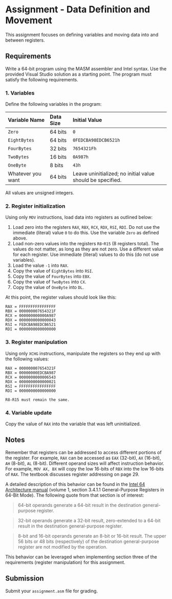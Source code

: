 # Assignment - Data Definition and Movement

This assignment focuses on defining variables and moving data into and between registers.

## Requirements

Write a 64-bit program using the MASM assembler and Intel syntax. Use the provided Visual Studio solution as a starting point. The program must satisfy the following requirements.

### 1. Variables

Define the following variables in the program:

| Variable Name | Data Size | Initial Value |
|:----|:--|:--|
| `Zero` | 64 bits | `0` |
| `EightBytes` | 64 bits | `0FEDCBA98EDCB6521h` |
| `FourBytes` | 32 bits | `7654321Fh` |
| `TwoBytes` | 16 bits | `0A987h` |
| `OneByte` | 8 bits | `43h` |
| Whatever you want | 64 bits | Leave uninitialized; no initial value should be specified. |

All values are unsigned integers.

### 2. Register initialization

Using only `MOV` instructions, load data into registers as outlined below:

1. Load zero into the registers `RAX`, `RBX`, `RCX`, `RDX`, `RSI`, `RDI`. Do not use the immediate (literal) value `0` to do this. Use the variable `Zero` as defined above.
1. Load non-zero values into the registers `R8`-`R15` (8 registers total). The values do not matter, as long as they are not zero. Use a different value for each register. Use immediate (literal) values to do this (do not use variables).
1. Load the value `-1` into `RAX`.
1. Copy the value of `EightBytes` into `RSI`.
1. Copy the value of `FourBytes` into `EBX`.
1. Copy the value of `TwoBytes` into `CX`.
1. Copy the value of `OneByte` into `DL`.

At this point, the register values should look like this:

```
RAX = FFFFFFFFFFFFFFFF
RBX = 000000007654321F
RCX = 000000000000A987
RDX = 0000000000000043
RSI = FEDCBA98EDCB6521
RDI = 0000000000000000
```

### 3. Register manipulation

Using only `XCHG` instructions, manipulate the registers so they end up with the following values: 

```
RAX = 000000007654321F
RBX = 00000000EDCBA987
RCX = 0000000000006543
RDX = 0000000000000021
RSI = FFFFFFFFFFFFFFFF
RDI = 0000000000000000

R8-R15 must remain the same.
```

### 4. Variable update

Copy the value of `RAX` into the variable that was left uninitialized.

## Notes

Remember that registers can be addressed to access different portions of the register. For example, `RAX` can be accessed as `EAX` (32-bit), `AX` (16-bit), `AH` (8-bit), `AL` (8-bit). Different operand sizes will affect instruction behavior. For example, `MOV AX, BX` will copy the low 16-bits of `RBX` into the low 16-bits of `RAX`. The textbook discusses register addressing on page 29.

A detailed description of this behavior can be found in the [Intel 64 Architecture manual](https://www.intel.com/content/www/us/en/developer/articles/technical/intel-sdm.html) (volume 1, section 3.4.1.1 General-Purpose Registers in 64-Bit Mode). The following quote from that section is of interest:

>64-bit operands generate a 64-bit result in the destination general-purpose register.

>32-bit operands generate a 32-bit result, zero-extended to a 64-bit result in the destination general-purpose register.

>8-bit and 16-bit operands generate an 8-bit or 16-bit result. The upper 56 bits or 48 bits (respectively) of the destination general-purpose register are not modified by the operation.

This behavior can be leveraged when implementing section three of the requirements (register manipulation) for this assignment.

## Submission

Submit your `assignment.asm` file for grading.
